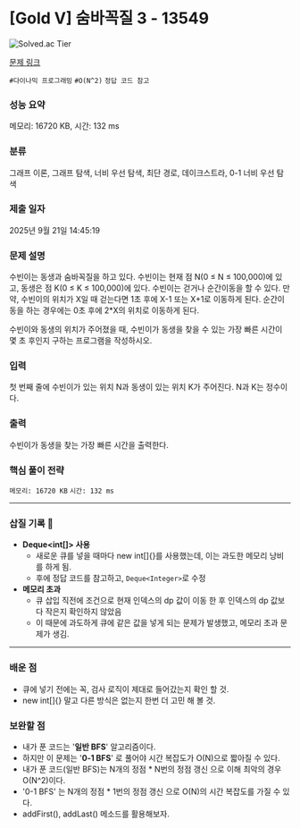 # [Gold V] 숨바꼭질 3 - 13549 

![Solved.ac Tier](https://img.shields.io/badge/solved.ac-Gold%20V-F29D16?style=for-the-badge&logo=solved.ac)

[문제 링크](https://www.acmicpc.net/problem/13549)


`#다이나믹 프로그래밍` `#O(N^2)` `정답 코드 참고`

### 성능 요약

메모리: 16720 KB, 시간: 132 ms

### 분류

그래프 이론, 그래프 탐색, 너비 우선 탐색, 최단 경로, 데이크스트라, 0-1 너비 우선 탐색

### 제출 일자

2025년 9월 21일 14:45:19

### 문제 설명

<p>수빈이는 동생과 숨바꼭질을 하고 있다. 수빈이는 현재 점 N(0 ≤ N ≤ 100,000)에 있고, 동생은 점 K(0 ≤ K ≤ 100,000)에 있다. 수빈이는 걷거나 순간이동을 할 수 있다. 만약, 수빈이의 위치가 X일 때 걷는다면 1초 후에 X-1 또는 X+1로 이동하게 된다. 순간이동을 하는 경우에는 0초 후에 2*X의 위치로 이동하게 된다.</p>

<p>수빈이와 동생의 위치가 주어졌을 때, 수빈이가 동생을 찾을 수 있는 가장 빠른 시간이 몇 초 후인지 구하는 프로그램을 작성하시오.</p>

### 입력 

 <p>첫 번째 줄에 수빈이가 있는 위치 N과 동생이 있는 위치 K가 주어진다. N과 K는 정수이다.</p>

### 출력 

 <p>수빈이가 동생을 찾는 가장 빠른 시간을 출력한다.</p>

### 핵심 풀이 전략

`메모리: 16720 KB`
`시간: 132 ms`

---

### 삽질 기록 🧠

- **Deque<int[]> 사용**
    - 새로운 큐를 넣을 때마다 new int[]{}를 사용했는데, 이는 과도한 메모리 낭비를 하게 됨.
    - 후에 정답 코드를 참고하고, `Deque<Integer>`로 수정
- **메모리 초과**
  - 큐 삽입 직전에 조건으로 현재 인덱스의 dp 값이 이동 한 후 인덱스의 dp 값보다 작은지 확인하지 않았음
  - 이 때문에 과도하게 큐에 같은 값을 넣게 되는 문제가 발생했고, 메모리 초과 문제가 생김.

---

### 배운 점
- 큐에 넣기 전에는 꼭, 검사 로직이 제대로 들어갔는지 확인 할 것.
- new int[]{} 말고 다른 방식은 없는지 한번 더 고민 해 볼 것.

### 보완할 점
- 내가 푼 코드는 '**일반 BFS**' 알고리즘이다. 
- 하지만 이 문제는 '**0-1 BFS**' 로 풀어야 시간 복잡도가 O(N)으로 짧아질 수 있다.
- 내가 푼 코드(일반 BFS)는 N개의 정점 * N번의 정점 갱신 으로 이해 최악의 경우 O(N^2)이다.
- '0-1 BFS' 는 N개의 정점 * 1번의 정점 갱신 으로 O(N)의 시간 복잡도를 가질 수 있다.
- addFirst(), addLast() 메소드를 활용해보자.

